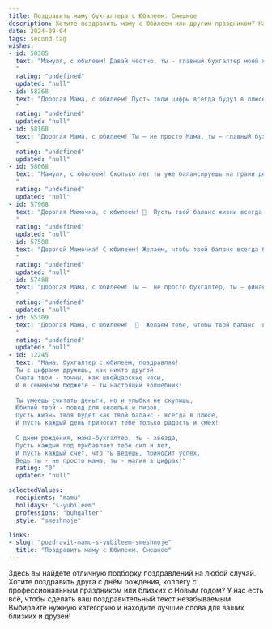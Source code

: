 ```yaml
---
title: Поздравить маму бухгалтера с Юбилеем. Смешное
description: Хотите поздравить маму с Юбилеем или другим праздником? Наш ИИ создаст незабываемое поздравление, а вы обязательно выделитесь среди других.  
date: 2024-09-04
tags: second tag
wishes:
- id: 58385
  text: "Мамуля, с юбилеем! Давай честно, ты - главный бухгалтер моей жизни, балансируешь поступления любви и траты на мои шалости с юного возраста. За годы своей работы ты провела больше аудитов, чем  \"Роснефть\", но за все время не нашла ни одной ошибки в моих поступках (ну почти!).  Желаю тебе оставаться самой красивой, самой мудрой и, конечно же, самой щедрой женщиной на свете! Счастья тебе, здоровья и  пусть \"черный\" юмор в твоей жизни будет только в анекдотах! 😉
  "
  rating: "undefined"
  updated: "null"
- id: 58268
  text: "Дорогая Мама, с юбилеем! Пусть твои цифры всегда будут в плюсе, дебетовые и кредитовые балансы - в идеальном порядке, а жизнь - в вечном цейтноте от счастья!  🎉
  "
  rating: "undefined"
  updated: "null"
- id: 58168
  text: "Дорогая Мама, с юбилеем! Ты – не просто Мама, ты – главный бухгалтер нашей семьи, и, как известно, с деньгами шутки плохи. А вот с тобой шутить можно!  Пусть твоя жизнь будет полна не только финансовых успехов, но и радости, любви и, конечно же, вкусных тортов! 🍰🎉🥂
  "
  rating: "undefined"
  updated: "null"
- id: 58068
  text: "Мамуля, с юбилеем! Сколько лет ты уже балансируешь на грани дефицита и прибыли, ведёшь подсчеты, не давая ни единому рублю ускользнуть? Поздравляем тебя и желаем, чтобы твой личный бюджет всегда был в плюсе, а  счета –  пополнялись стабильно и без перебоев. 😂🥂
  "
  rating: "undefined"
  updated: "null"
- id: 57968
  text: "Дорогая Мамочка, с юбилеем! 🎉  Пусть твой баланс жизни всегда будет в плюсе, а дебет с кредитом - идеально сходится! 😉  Желаю тебе, чтобы  зарплата росла быстрее, чем цены, а отпуск был бесконечным! 😜
  "
  rating: "undefined"
  updated: "null"
- id: 57588
  text: "Дорогой Мамочка! С юбилеем! Желаем, чтобы твой баланс всегда был положительным, а дебет с кредитом дружно плясали! Пусть в твоей жизни будет больше приятных трат, а нули в цифрах твоего благосостояния растут с космической скоростью! 🎉
  "
  rating: "undefined"
  updated: "null"
- id: 57488
  text: "Дорогая Мама, с юбилеем! Ты —  не просто бухгалтер, ты — финансовый волшебник, способный превратить любую сумму в праздник! Пусть твой счет всегда будет в плюсе, а жизнь – в дефиците забот. 😉
  "
  rating: "undefined"
  updated: "null"
- id: 55309
  text: "Дорогая Мама, с юбилеем!  🥳  Желаем тебе, чтобы твой баланс  всегда был положительным,  а дебет  с кредитом  никогда не расходились,  даже в  личной жизни!  😂  🥳🍾
  "
  rating: "undefined"
  updated: "null"
- id: 12245
  text: "Мама, бухгалтер с юбилеем, поздравляю!
  Ты с цифрами дружишь, как никто другой,
  Счета твои - точны, как швейцарские часы,
  И в семейном бюджете - ты настоящий волшебник!
  
  Ты умеешь считать деньги, но и улыбки не скупишь,
  Юбилей твой - повод для веселья и пиров,
  Пусть жизнь твоя будет как твой баланс - всегда в плюсе,
  И пусть каждый день приносит тебе только радость и смех!
  
  С днем рождения, мама-бухгалтер, ты - звезда,
  Пусть каждый год прибавляет тебе сил и лет,
  И пусть каждый счет, что ты ведешь, приносит успех,
  Ведь ты - не просто мама, ты - магия в цифрах!"
  rating: "0"
  updated: "null"

selectedValues:
  recipients: "mamu"
  holidays: "s-yubileem"
  professions: "buhgalter"
  style: "smeshnoje"

links:
- slug: "pozdravit-mamu-s-yubileem-smeshnoje"
  title: "Поздравить маму с Юбилеем. Смешное"
---
```


Здесь вы найдете отличную подборку поздравлений на любой случай. 
Хотите поздравить друга с днём рождения, коллегу с профессиональным праздником или близких с Новым годом? У нас есть всё, чтобы сделать ваш поздравительный текст незабываемым. Выбирайте нужную категорию и находите лучшие слова для ваших близких и друзей!
